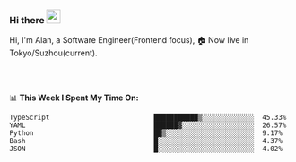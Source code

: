 ### Hi there <img src="https://media.giphy.com/media/hvRJCLFzcasrR4ia7z/giphy.gif" width="25px">

<!-- ![visitors](https://visitor-badge.glitch.me/badge?page_id=dislfyer.dislfyer) -->

Hi, I'm Alan, a Software Engineer(Frontend focus), 🏠 Now live in Tokyo/Suzhou(current).

<br/>
<br/>

📊 **This Week I Spent My Time On:**


<!--START_SECTION:waka-->

```text
TypeScript                          ███████████▒░░░░░░░░░░░░░  45.33%
YAML                                ██████▓░░░░░░░░░░░░░░░░░░  26.57%
Python                              ██▒░░░░░░░░░░░░░░░░░░░░░░  9.17%
Bash                                █░░░░░░░░░░░░░░░░░░░░░░░░  4.37%
JSON                                █░░░░░░░░░░░░░░░░░░░░░░░░  4.02%
```

<!--END_SECTION:waka-->

<!--
**About Me:**
 -->

